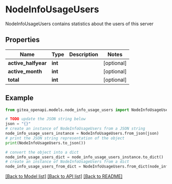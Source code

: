 # NodeInfoUsageUsers

NodeInfoUsageUsers contains statistics about the users of this server

## Properties

Name | Type | Description | Notes
------------ | ------------- | ------------- | -------------
**active_halfyear** | **int** |  | [optional] 
**active_month** | **int** |  | [optional] 
**total** | **int** |  | [optional] 

## Example

```python
from gitea_openapi.models.node_info_usage_users import NodeInfoUsageUsers

# TODO update the JSON string below
json = "{}"
# create an instance of NodeInfoUsageUsers from a JSON string
node_info_usage_users_instance = NodeInfoUsageUsers.from_json(json)
# print the JSON string representation of the object
print(NodeInfoUsageUsers.to_json())

# convert the object into a dict
node_info_usage_users_dict = node_info_usage_users_instance.to_dict()
# create an instance of NodeInfoUsageUsers from a dict
node_info_usage_users_from_dict = NodeInfoUsageUsers.from_dict(node_info_usage_users_dict)
```
[[Back to Model list]](../README.md#documentation-for-models) [[Back to API list]](../README.md#documentation-for-api-endpoints) [[Back to README]](../README.md)


